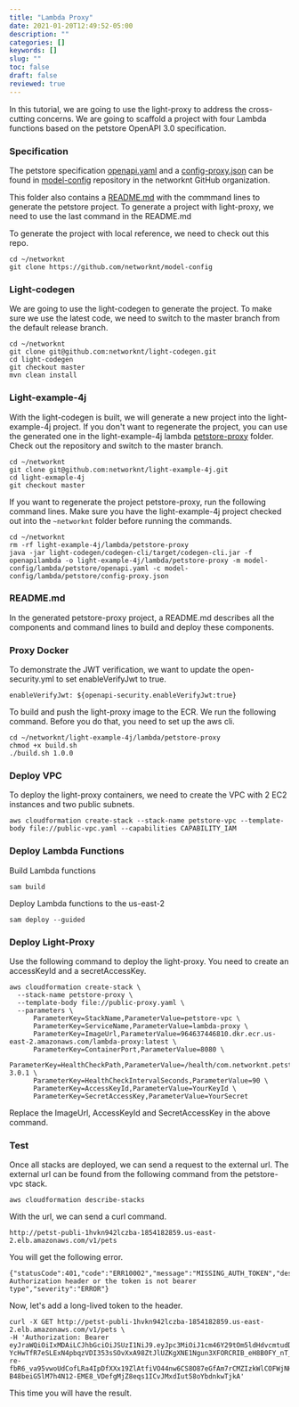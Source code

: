 ```yaml
---
title: "Lambda Proxy"
date: 2021-01-20T12:49:52-05:00
description: ""
categories: []
keywords: []
slug: ""
toc: false
draft: false
reviewed: true
---
```


In this tutorial, we are going to use the light-proxy to address the cross-cutting concerns. We are going to scaffold a project with four Lambda functions based on the petstore OpenAPI 3.0 specification. 

### Specification

The petstore specification [openapi.yaml][] and a [config-proxy.json][] can be found in [model-config][] repository in the networknt GitHub organization. 

This folder also contains a [README.md][] with the commmand lines to generate the petstore project. To generate a project with light-proxy, we need to use the last command in the README.md

To generate the project with local reference, we need to check out this repo. 

```
cd ~/networknt
git clone https://github.com/networknt/model-config
```

### Light-codegen

We are going to use the light-codegen to generate the project. To make sure we use the latest code, we need to switch to the master branch from the default release branch. 

```
cd ~/networknt
git clone git@github.com:networknt/light-codegen.git
cd light-codegen 
git checkout master
mvn clean install
```

### Light-example-4j

With the light-codegen is built, we will generate a new project into the light-example-4j project. If you don't want to regenerate the project, you can use the generated one in the light-example-4j lambda [petstore-proxy][] folder. Check out the repository and switch to the master branch. 

```
cd ~/networknt
git clone git@github.com:networknt/light-example-4j.git
cd light-exmaple-4j
git checkout master
```

If you want to regenerate the project petstore-proxy, run the following command lines. Make sure you have the light-example-4j project checked out into the `~networknt` folder before running the commands.

```
cd ~/networknt
rm -rf light-example-4j/lambda/petstore-proxy
java -jar light-codegen/codegen-cli/target/codegen-cli.jar -f openapilambda -o light-example-4j/lambda/petstore-proxy -m model-config/lambda/petstore/openapi.yaml -c model-config/lambda/petstore/config-proxy.json
```

### README.md

In the generated petstore-proxy project, a README.md describes all the components and command lines to build and deploy these components. 


### Proxy Docker

To demonstrate the JWT verification, we want to update the open-security.yml to set enableVerifyJwt to true. 

```
enableVerifyJwt: ${openapi-security.enableVerifyJwt:true}
```

To build and push the light-proxy image to the ECR. We run the following command. Before you do that, you need to set up the aws cli. 

```
cd ~/networknt/light-example-4j/lambda/petstore-proxy
chmod +x build.sh
./build.sh 1.0.0
```

### Deploy VPC

To deploy the light-proxy containers, we need to create the VPC with 2 EC2 instances and two public subnets.

```
aws cloudformation create-stack --stack-name petstore-vpc --template-body file://public-vpc.yaml --capabilities CAPABILITY_IAM
```

### Deploy Lambda Functions

Build Lambda functions

```
sam build
```

Deploy Lambda functions to the us-east-2


```
sam deploy --guided
```

### Deploy Light-Proxy

Use the following command to deploy the light-proxy. You need to create an accessKeyId and a secretAccessKey. 

```
aws cloudformation create-stack \
  --stack-name petstore-proxy \
  --template-body file://public-proxy.yaml \
  --parameters \
      ParameterKey=StackName,ParameterValue=petstore-vpc \
      ParameterKey=ServiceName,ParameterValue=lambda-proxy \
      ParameterKey=ImageUrl,ParameterValue=964637446810.dkr.ecr.us-east-2.amazonaws.com/lambda-proxy:latest \
      ParameterKey=ContainerPort,ParameterValue=8080 \
      ParameterKey=HealthCheckPath,ParameterValue=/health/com.networknt.petstore-3.0.1 \
      ParameterKey=HealthCheckIntervalSeconds,ParameterValue=90 \
      ParameterKey=AccessKeyId,ParameterValue=YourKeyId \
      ParameterKey=SecretAccessKey,ParameterValue=YourSecret
```

Replace the ImageUrl, AccessKeyId and SecretAccessKey in the above command.

### Test

Once all stacks are deployed, we can send a request to the external url. The external url can be found from the following command from the petstore-vpc stack. 

```
aws cloudformation describe-stacks
```

With the url, we can send a curl command.

```
http://petst-publi-1hvkn942lczba-1854182859.us-east-2.elb.amazonaws.com/v1/pets
```

You will get the following error. 

```
{"statusCode":401,"code":"ERR10002","message":"MISSING_AUTH_TOKEN","description":"No Authorization header or the token is not bearer type","severity":"ERROR"}
```

Now, let's add a long-lived token to the header.


```
curl -X GET http://petst-publi-1hvkn942lczba-1854182859.us-east-2.elb.amazonaws.com/v1/pets \
-H 'Authorization: Bearer eyJraWQiOiIxMDAiLCJhbGciOiJSUzI1NiJ9.eyJpc3MiOiJ1cm46Y29tOm5ldHdvcmtudDpvYXV0aDI6djEiLCJhdWQiOiJ1cm46Y29tLm5ldHdvcmtudCIsImV4cCI6MTc5MDAzNTcwOSwianRpIjoiSTJnSmdBSHN6NzJEV2JWdUFMdUU2QSIsImlhdCI6MTQ3NDY3NTcwOSwibmJmIjoxNDc0Njc1NTg5LCJ2ZXJzaW9uIjoiMS4wIiwidXNlcl9pZCI6InN0ZXZlIiwidXNlcl90eXBlIjoiRU1QTE9ZRUUiLCJjbGllbnRfaWQiOiJmN2Q0MjM0OC1jNjQ3LTRlZmItYTUyZC00YzU3ODc0MjFlNzIiLCJzY29wZSI6WyJ3cml0ZTpwZXRzIiwicmVhZDpwZXRzIl19.mue6eh70kGS3Nt2BCYz7ViqwO7lh_4JSFwcHYdJMY6VfgKTHhsIGKq2uEDt3zwT56JFAePwAxENMGUTGvgceVneQzyfQsJeVGbqw55E9IfM_uSM-YcHwTfR7eSLExN4pbqzVDI353sSOvXxA98ZtJlUZKgXNE1Ngun3XFORCRIB_eH8B0FY_nT_D1Dq2WJrR-re-fbR6_va95vwoUdCofLRa4IpDfXXx19ZlAtfiVO44nw6CS8O87eGfAm7rCMZIzkWlCOFWjNHnCeRsh7CVdEH34LF-B48beiG5lM7h4N12-EME8_VDefgMjZ8eqs1ICvJMxdIut58oYbdnkwTjkA' 
```

This time you will have the result.

[model-config]: https://github.com/networknt/model-config/tree/master/lambda/petstore
[openapi.yaml]: https://github.com/networknt/model-config/blob/master/lambda/petstore/openapi.yaml
[config-proxy.json]: https://github.com/networknt/model-config/blob/master/lambda/petstore/config-proxy.json
[README.md]: https://github.com/networknt/model-config/tree/master/lambda/petstore
[petstore-proxy]: https://github.com/networknt/light-example-4j/tree/master/lambda/petstore-proxy

